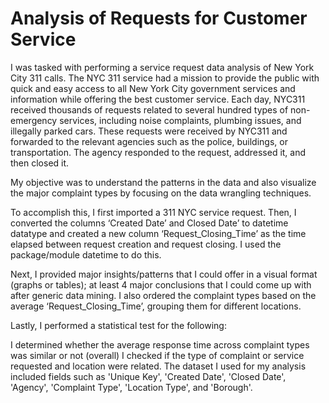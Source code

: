 # Analysis of Requests for Customer Service

I was tasked with performing a service request data analysis of New York City 311 calls. The NYC 311 service had a mission to provide the public with quick and easy access to all New York City government services and information while offering the best customer service. Each day, NYC311 received thousands of requests related to several hundred types of non-emergency services, including noise complaints, plumbing issues, and illegally parked cars. These requests were received by NYC311 and forwarded to the relevant agencies such as the police, buildings, or transportation. The agency responded to the request, addressed it, and then closed it.

My objective was to understand the patterns in the data and also visualize the major complaint types by focusing on the data wrangling techniques.

To accomplish this, I first imported a 311 NYC service request. Then, I converted the columns ‘Created Date’ and Closed Date’ to datetime datatype and created a new column ‘Request_Closing_Time’ as the time elapsed between request creation and request closing. I used the package/module datetime to do this.

Next, I provided major insights/patterns that I could offer in a visual format (graphs or tables); at least 4 major conclusions that I could come up with after generic data mining. I also ordered the complaint types based on the average ‘Request_Closing_Time’, grouping them for different locations.

Lastly, I performed a statistical test for the following:

I determined whether the average response time across complaint types was similar or not (overall)
I checked if the type of complaint or service requested and location were related.
The dataset I used for my analysis included fields such as 'Unique Key', 'Created Date', 'Closed Date', 'Agency', 'Complaint Type', 'Location Type', and 'Borough'.




